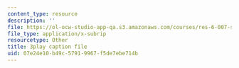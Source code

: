 ```yaml
---
content_type: resource
description: ''
file: https://ol-ocw-studio-app-qa.s3.amazonaws.com/courses/res-6-007-signals-and-systems-spring-2011/07e24e10b49c57919967f5de7ebe714b_z8sXXQxcmN4.vtt
file_type: application/x-subrip
resourcetype: Other
title: 3play caption file
uid: 07e24e10-b49c-5791-9967-f5de7ebe714b
---
```

